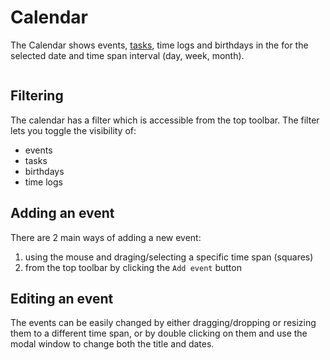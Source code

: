 # Calendar

The Calendar shows events, [tasks](../projects/task.md), time logs and birthdays in the for the selected date and time span interval (day, week, month).

<img :src="$withBase('/assets/img/general/calendar.png')">

## Filtering

The calendar has a filter which is accessible from the top toolbar. The filter lets you toggle the visibility of:

- events
- tasks
- birthdays
- time logs

## Adding an event

There are 2 main ways of adding a new event:

1. using the mouse and draging/selecting a specific time span (squares)
2. from the top toolbar by clicking the `Add event` button

## Editing an event

The events can be easily changed by either dragging/dropping or resizing them to a different time span, or by double clicking on them and use the modal window to change both the title and dates.